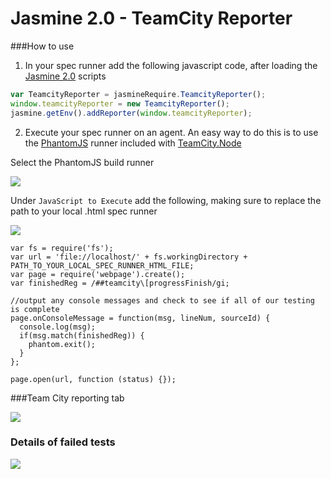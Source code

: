 Jasmine 2.0 - TeamCity Reporter
=======================


###How to use

1) In your spec runner add the following javascript code, after loading the [Jasmine 2.0](http://jasmine.github.io/2.0/introduction.html) scripts

```Javascript
var TeamcityReporter = jasmineRequire.TeamcityReporter();
window.teamcityReporter = new TeamcityReporter();
jasmine.getEnv().addReporter(window.teamcityReporter);
```

2) Execute your spec runner on an agent. An easy way to do this is to use the [PhantomJS](http://phantomjs.org) runner included with [TeamCity.Node](http://jasmine.github.io/2.0/introduction.html)

Select the PhantomJS build runner

![](https://raw.githubusercontent.com/scottiemc7/Jasmine2.0TeamCityReporter/master/images/BuildRunner.png)

Under `JavaScript to Execute` add the following, making sure to replace the path to your local .html spec runner

![](https://raw.githubusercontent.com/scottiemc7/Jasmine2.0TeamCityReporter/master/images/ScriptSource.png)

    var fs = require('fs');
    var url = 'file://localhost/' + fs.workingDirectory + PATH_TO_YOUR_LOCAL_SPEC_RUNNER_HTML_FILE;
    var page = require('webpage').create();
    var finishedReg = /##teamcity\[progressFinish/gi;
    
    //output any console messages and check to see if all of our testing is complete
    page.onConsoleMessage = function(msg, lineNum, sourceId) {
      console.log(msg);
      if(msg.match(finishedReg)) {
        phantom.exit();
      }
    };
    
    page.open(url, function (status) {});

###Team City reporting tab

![](https://raw.githubusercontent.com/scottiemc7/Jasmine2.0TeamCityReporter/master/images/Tests.PNG)


### Details of failed tests

![](https://raw.githubusercontent.com/scottiemc7/Jasmine2.0TeamCityReporter/master/images/Details.PNG)
